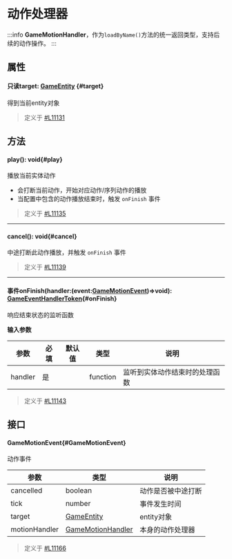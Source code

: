<script setup>
import '/style.css'
</script>
# 动作处理器

:::info
**GameMotionHandler**，作为`loadByName()`方法的统一返回类型，支持后续的动作操作。 
:::


## 属性

#### <font id="API" /><font id="ReadOnly">只读</font>target<font id="Type">: [GameEntity](/GameEntity/index) </font>{#target}


得到当前entity对象

> 定义于 [#L11131](https://github.com/box3lab/arena_dts/blob/main/GameAPI.d.ts#L11131)

## 方法

#### <font id="API" />play()<font id="Type">:  void</font>{#play}
播放当前实体动作   

- 会打断当前动作，开始对应动作/序列动作的播放
- 当配置中包含的动作播放结束时，触发 `onFinish` 事件 

> 定义于 [#L11135](https://github.com/box3lab/arena_dts/blob/main/GameAPI.d.ts#L11135)
---


#### <font id="API" />cancel()<font id="Type">:  void</font>{#cancel}
中途打断此动作播放，并触发 `onFinish` 事件  

> 定义于 [#L11139](https://github.com/box3lab/arena_dts/blob/main/GameAPI.d.ts#L11139)
---


#### <font id="API" /><font id="Event">事件</font>onFinish(<font id="Type">handler:(event:[GameMotionEvent](./handler#GameMotionEvent))=>void</font>)<font id="Type">: [GameEventHandlerToken](https://www.yuque.com/box3lab/api/gll7mhwasgn9hoq0/edit)</font>{#onFinish}
响应结束状态的监听函数 

**输入参数**

| **参数** | **必填** | **默认值** | **类型** | **说明** |
| --- | --- | --- | --- | --- |
| handler | 是 | | function | 监听到实体动作结束时的处理函数 |


> 定义于 [#L11143](https://github.com/box3lab/arena_dts/blob/main/GameAPI.d.ts#L11143)

## 接口

#### <font id="API" />GameMotionEvent{#GameMotionEvent}
动作事件

| **参数** | **类型** | **说明** |
| --- | --- | --- |
| cancelled | boolean | 动作是否被中途打断 |
| tick | number | 事件发生时间 |
| target | [GameEntity](/GameEntity/index) | entity对象 |
| motionHandler | [GameMotionHandler](./handler) | 本身的动作处理器 |

> 定义于 [#L11166](https://github.com/box3lab/arena_dts/blob/main/GameAPI.d.ts#L11166)
